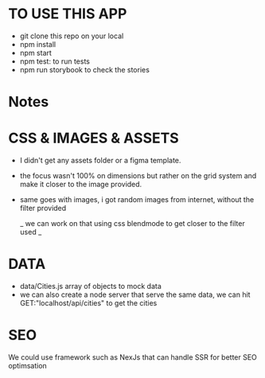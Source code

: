 # TO USE THIS APP

- git clone this repo on your local
- npm install
- npm start
- npm test: to run tests
- npm run storybook to check the stories

# Notes

# CSS & IMAGES & ASSETS

- I didn't get any assets folder or a figma template.
- the focus wasn't 100% on dimensions but rather on the grid system and make it closer to the image provided.
- same goes with images, i got random images from internet, without the filter provided

  _ we can work on that using css blendmode to get closer to the filter used _

# DATA

- data/Cities.js array of objects to mock data
- we can also create a node server that serve the same data, we can hit GET:"localhost/api/cities" to get the cities

# SEO

We could use framework such as NexJs that can handle SSR for better SEO optimsation
